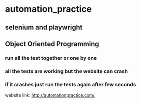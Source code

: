 # automation_practice
## selenium and playwright
## Object Oriented Programming
### run all the test together or one by one
### all the tests are working but the website can crash
### if it crashes just run the tests again after few seconds
website link: http://automationpractice.com/
